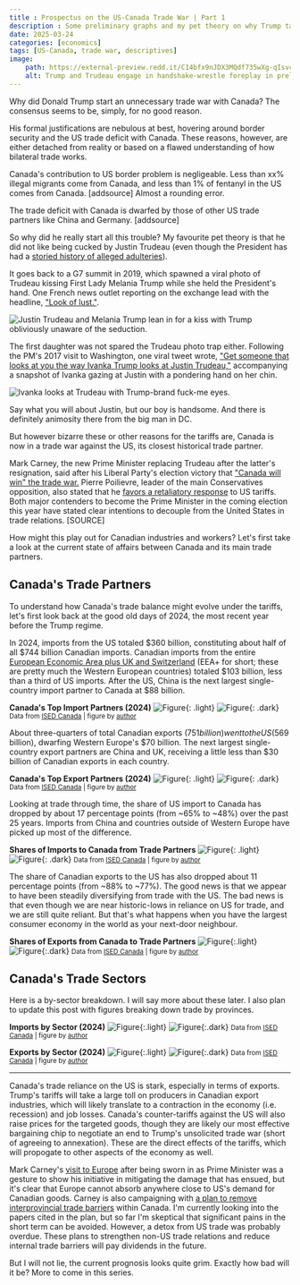 ```yaml
---
title : Prospectus on the US-Canada Trade War | Part 1
description : Some preliminary graphs and my pet theory on why Trump targeted Canada.
date: 2025-03-24
categories: [economics]
tags: [US-Canada, trade war, descriptives]
image:
    path: https://external-preview.redd.it/C14bfx9nJDX3MQdf735wXg-qIsvc4gAjxjesPTgDq8E.jpg?width=1080&crop=smart&auto=webp&s=49af13c4bf2f90bb356db05ae3fbac80cf47831e
    alt: Trump and Trudeau engage in handshake-wrestle foreplay in prelude to the trade war.
---
```


<!-- https://chirpy.cotes.page/posts/text-and-typography/ -->
<!-- https://github.com/cotes2020/jekyll-theme-chirpy/blob/master/_posts/2019-08-08-text-and-typography.md?plain=1#L102 -->

Why did Donald Trump start an unnecessary trade war with Canada? The consensus seems to be, simply, for no good reason.

His formal justifications are nebulous at best, hovering around border security and the US trade deficit with Canada. These reasons, however, are either detached from reality or based on a flawed understanding of how bilateral trade works.

Canada's contribution to US border problem is negligeable. Less than xx% illegal migrants come from Canada, and less than 1% of fentanyl in the US comes from Canada. [addsource] Almost a rounding error.

The trade deficit with Canada is dwarfed by those of other US trade partners like China and Germany. [addsource]

So why did he really start all this trouble? My favourite pet theory is that he did not like being cucked by Justin Trudeau (even though the President has had a [storied history of alleged adulteries](https://www.businessinsider.com/trump-melania-stormy-daniels-affairs-marriages-timeline-2018-3)).

It goes back to a G7 summit in 2019, which spawned a viral photo of Trudeau kissing First Lady Melania Trump while she held the President's hand. One French news outlet reporting on the exchange lead with the headline, ["Look of lust."](https://www.france24.com/en/20190827-papers-indonesia-names-new-capital-borneo-israel-lebanon-melania-trudeau-g7-photo).

![Justin Trudeau and Melania Trump lean in for a kiss with Trump obliviously unaware of the seduction.](https://github.com/user-attachments/assets/5d8a43b6-657d-483d-97ab-13966278c6e4)


The first daughter was not spared the Trudeau photo trap either. Following the PM's 2017 visit to Washington, one viral tweet wrote, ["Get someone that looks at you the way Ivanka Trump looks at Justin Trudeau,"](https://x.com/Phil_Lewis_/status/831280292379910144?t=EAPxWbPN6pyIdn-oeZOecQ&s=19) accompanying a snapshot of Ivanka gazing at Justin with a pondering hand on her chin.

![Ivanka looks at Trudeau with Trump-brand fuck-me eyes.](https://github.com/user-attachments/assets/4b67b532-9ce9-4f73-9ca3-a5631cd5c578)

Say what you will about Justin, but our boy is handsome. And there is definitely animosity there from the big man in DC.

But however bizarre these or other reasons for the tariffs are, Canada is now in a trade war against the US, its closest historical trade partner.

Mark Carney, the new Prime Minister replacing Trudeau after the latter's resignation, said after his Liberal Party's election victory that ["Canada will win" the trade war.](https://www.bbc.com/news/articles/c36wkg47z1po.amp) Pierre Poilievre, leader of the main Conservatives opposition, also stated that he [favors a retaliatory response](https://youtube.com/shorts/4ZP7V5cxKPs?si=hMU9ef43AnjcC4nY) to US tariffs. Both major contenders to become the Prime Minister in the coming election this year have stated clear intentions to decouple from the United States in trade relations. [SOURCE]

How might this play out for Canadian industries and workers? Let's first take a look at the current state of affairs between Canada and its main trade partners.

## Canada's Trade Partners

To understand how Canada's trade balance might evolve under the tariffs, let's first look back at the good old days of 2024, the most recent year before the Trump regime.

In 2024, imports from the US totaled $360 billion, constituting about half of all $744 billion Canadian imports. Canadian imports from the entire [European Economic Area plus UK and Switzerland](https://www.gov.uk/eu-eea) (EEA+ for short; these are pretty much the Western European countries) totaled $103 billion, less than a third of US imports. After the US, China is the next largest single-country import partner to Canada at $88 billion.

__Canada's Top Import Partners (2024)__
![Figure](https://github.com/JackQCXie/CAtrade/blob/master/figures/03-import_partners.png?raw=true){: .light}
![Figure](https://github.com/JackQCXie/CAtrade/blob/master/figures/03-import_partners-dark.png?raw=true){: .dark}
<small>Data from <a href="https://ised-isde.canada.ca/site/trade-data-online/en">ISED Canada</a> | figure by <a href="https://github.com/jackQCXie/CAtrade">author</a></small>

About three-quarters of total Canadian exports ($751 billion) went to the US ($569 billion), dwarfing Western Europe's $70 billion. The next largest single-country export partners are China and UK, receiving a little less than $30 billion of Canadian exports in each country.

__Canada's Top Export Partners (2024)__
![Figure](https://github.com/JackQCXie/CAtrade/blob/master/figures/03-export_partners.png?raw=true){: .light}
![Figure](https://github.com/JackQCXie/CAtrade/blob/master/figures/03-export_partners-dark.png?raw=true){: .dark}
<small>Data from <a href="https://ised-isde.canada.ca/site/trade-data-online/en">ISED Canada</a> | figure by <a href="https://github.com/jackQCXie/CAtrade">author</a></small>


Looking at trade through time, the share of US import to Canada has dropped by about 17 percentage points (from ~65% to ~48%) over the past 25 years. Imports from China and countries outside of Western Europe have picked up most of the difference.


__Shares of Imports to Canada from Trade Partners__
![Figure](https://github.com/JackQCXie/CAtrade/blob/master/figures/03-importshare.png?raw=true){: .light}
![Figure](https://github.com/JackQCXie/CAtrade/blob/master/figures/03-importshare-dark.png?raw=true){: .dark}
<small>Data from <a href="https://ised-isde.canada.ca/site/trade-data-online/en">ISED Canada</a> | figure by <a href="https://github.com/jackQCXie/CAtrade">author</a></small>


The share of Canadian exports to the US has also dropped about 11 percentage points (from ~88% to ~77%). The good news is that we appear to have been steadily diversifying from trade with the US. The bad news is that even though we are near historic-lows in reliance on US for trade, and we are still quite reliant. But that's what happens when you have the largest consumer economy in the world as your next-door neighbour.

__Shares of Exports from Canada to Trade Partners__
![Figure](https://github.com/JackQCXie/CAtrade/blob/master/figures/03-exportshare.png?raw=true){:.light}
![Figure](https://github.com/JackQCXie/CAtrade/blob/master/figures/03-exportshare-dark.png?raw=true){:.dark}
<small>Data from <a href="https://ised-isde.canada.ca/site/trade-data-online/en">ISED Canada</a> | figure by <a href="https://github.com/jackQCXie/CAtrade">author</a></small>


## Canada's Trade Sectors

Here is a by-sector breakdown. I will say more about these later. I also plan to update this post with figures breaking down trade by provinces.

__Imports by Sector (2024)__
![Figure](https://github.com/JackQCXie/CAtrade/blob/master/figures/03-sector-imports.png?raw=true){:.light}
![Figure](https://github.com/JackQCXie/CAtrade/blob/master/figures/03-sector-imports-dark.png?raw=true){:.dark}
<small>Data from <a href="https://ised-isde.canada.ca/site/trade-data-online/en">ISED Canada</a> | figure by <a href="https://github.com/jackQCXie/CAtrade">author</a></small>


__Exports by Sector (2024)__
![Figure](https://github.com/JackQCXie/CAtrade/blob/master/figures/03-sector-exports.png?raw=true){:.light}
![Figure](https://github.com/JackQCXie/CAtrade/blob/master/figures/03-sector-exports-dark.png?raw=true){:.dark}
<small>Data from <a href="https://ised-isde.canada.ca/site/trade-data-online/en">ISED Canada</a> | figure by <a href="https://github.com/jackQCXie/CAtrade">author</a></small>

---

Canada's trade reliance on the US is stark, especially in terms of exports. Trump's tariffs will take a large toll on producers in Canadian export industries, which will likely translate to a contraction in the economy (i.e. recession) and job losses. Canada's counter-tariffs against the US will also raise prices for the targeted goods, though they are likely our most effective bargaining chip to negotiate an end to Trump's unsolicited trade war (short of agreeing to annexation). These are the direct effects of the tariffs, which will propogate to other aspects of the economy as well.

Mark Carney's [visit to Europe](https://www.nytimes.com/2025/03/17/world/canada/canada-trump-carney-europe.html) after being sworn in as Prime Minister was a gesture to show his initiative in mitigating the damage that has ensued, but it's clear that Europe cannot absorb anywhere close to US's demand for Canadian goods. Carney is also campaigning with [a plan to remove interprovincial trade barriers](https://markcarney.ca/one-canadian-economy) within Canada. I'm currently looking into the papers cited in the plan, but so far I'm skeptical that significant pains in the short term can be avoided. However, a detox from US trade was probably overdue. These plans to strengthen non-US trade relations and reduce internal trade barriers will pay dividends in the future.

But I will not lie, the current prognosis looks quite grim. Exactly how bad will it be? More to come in this series.

<!-- 
<style>
figure{text-align: center; max-width: 45%; float:left; margin:0;padding: 1px;}
figure img{width: 100%;}
</style>

<div>
<figure>
    <figcaption align="center"><b>Canada's top 10 import partners (2024)</b></figcaption>
    <img src='https://github.com/JackQCXie/CAtrade/blob/master/figures/03-import_partners.png?raw=true' alt=''/>
</figure>
<figure>
    <figcaption align="center"><b>Canada's top 10 export partners (2024)</b></figcaption>
    <img src='https://github.com/JackQCXie/CAtrade/blob/master/figures/03-export_partners.png?raw=true' alt=''/>
</figure>
</div> -->

<!--
TODO:
* Descriptive figures of balance of payments by industry for Canada and main trade partners
* General equilibrium (SOE) model with tariffs
* DSGE (NOEM) model
-->